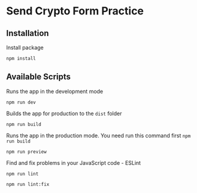 # Send Crypto Form Practice

## Installation

Install package
```
npm install
```

## Available Scripts

Runs the app in the development mode
```
npm run dev
```

Builds the app for production to the `dist` folder
```
npm run build
```

Runs the app in the production mode. You need run this command first `npm run build`
```
npm run preview
```

Find and fix problems in your JavaScript code - ESLint
```
npm run lint
```
```
npm run lint:fix
```
